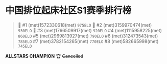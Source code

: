 # 中国排位起床社区S1赛季排行榜
> :1st_place_medal: #1 (met)1572330618(met) `975ELO`
:2nd_place_medal: #2 (met)3159970474(met) `930ELO`
:3rd_place_medal: #3 (met)1766509917(met) `920ELO`
#4 (met)1115958225(met) `860ELO`
#5 (met)2969813927(met) `790ELO`
#6 (met)312473543(met) `785ELO`
#7 (met)3782154265(met) `770ELO`
#8 (met)582665998(met) `745ELO`


**ALLSTARS CHAMPION** :trophy:
~~Cancelled~~

 
